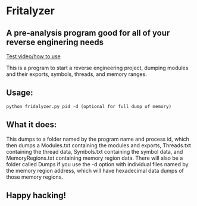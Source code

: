 # Fritalyzer
## A pre-analysis program good for all of your reverse enginering needs
[Test video/how to use](https://youtu.be/0i1vwXDEZ-E)

This is a program to start a reverse engineering project, dumping modules and their exports, symbols, threads, and memory ranges.

## Usage:
```python fridalyzer.py pid -d (optional for full dump of memory)```

## What it does:
This dumps to a folder named by the program name and process id, which then dumps a Modules.txt containing the modules and exports, Threads.txt containing the thread data, Symbols.txt containing the symbol data, and MemoryRegions.txt containing memory region data. There will also be a folder called Dumps if you use the -d option with individual files named by the memory region address, which will have hexadecimal data dumps of those memory regions.

## Happy hacking!
